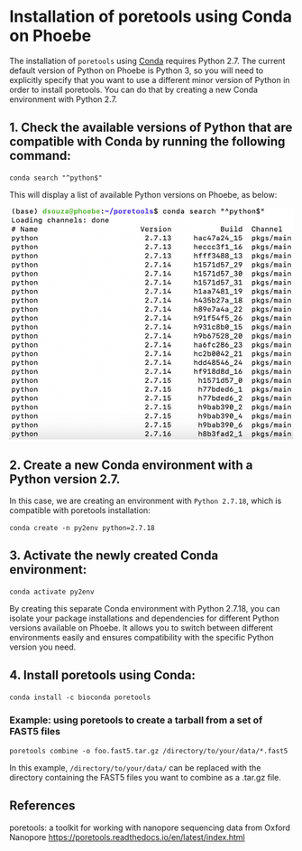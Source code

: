 # Installation of poretools using Conda on Phoebe

The installation of `poretools` using [Conda](https://anaconda.org/bioconda/poretools) requires Python 2.7. The current default version of Python on Phoebe is Python 3, so you will need to explicitly specify that you want to use a different minor version of Python in order to install poretools. You can do that by creating a new Conda environment with Python 2.7.


## 1. Check the available versions of Python that are compatible with Conda by running the following command:

```
conda search "^python$"
```

This will display a list of available Python versions on Phoebe, as below: 

![Screenshot showing the available versions of Python on Phoebe](images/python_versions_Phoebe.png)


## 2. Create a new Conda environment with a Python version 2.7. 

In this case, we are creating an environment with `Python 2.7.18`, which is compatible with poretools installation:

```
conda create -n py2env python=2.7.18
```


## 3. Activate the newly created Conda environment:

```
conda activate py2env
```

By creating this separate Conda environment with Python 2.7.18, you can isolate your package installations and dependencies for different Python versions available on Phoebe. It allows you to switch between different environments easily and ensures compatibility with the specific Python version you need.


## 4. Install poretools using Conda:

```
conda install -c bioconda poretools
```


### Example: using poretools to create a tarball from a set of FAST5 files

```
poretools combine -o foo.fast5.tar.gz /directory/to/your/data/*.fast5
```

In this example, `/directory/to/your/data/` can be replaced with the directory containing the FAST5 files you want to combine as a .tar.gz file.


## References
poretools: a toolkit for working with nanopore sequencing data from Oxford Nanopore
https://poretools.readthedocs.io/en/latest/index.html
